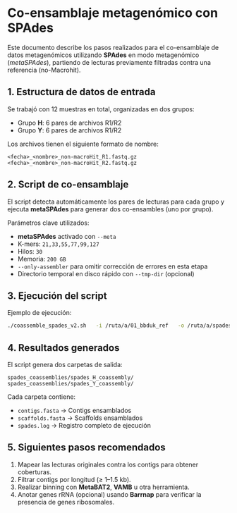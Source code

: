 
# Co-ensamblaje metagenómico con SPAdes

Este documento describe los pasos realizados para el co-ensamblaje de datos metagenómicos utilizando **SPAdes** en modo metagenómico (*metaSPAdes*), partiendo de lecturas previamente filtradas contra una referencia (no-Macrohit).

## 1. Estructura de datos de entrada
Se trabajó con 12 muestras en total, organizadas en dos grupos:
- Grupo **H**: 6 pares de archivos R1/R2
- Grupo **Y**: 6 pares de archivos R1/R2

Los archivos tienen el siguiente formato de nombre:
```
<fecha>_<nombre>_non-macroHit_R1.fastq.gz
<fecha>_<nombre>_non-macroHit_R2.fastq.gz
```

## 2. Script de co-ensamblaje
El script detecta automáticamente los pares de lecturas para cada grupo y ejecuta **metaSPAdes** para generar dos co-ensambles (uno por grupo).

Parámetros clave utilizados:
- **metaSPAdes** activado con `--meta`
- K-mers: `21,33,55,77,99,127`
- Hilos: `30`
- Memoria: `200 GB`
- `--only-assembler` para omitir corrección de errores en esta etapa
- Directorio temporal en disco rápido con `--tmp-dir` (opcional)

## 3. Ejecución del script
Ejemplo de ejecución:
```bash
./coassemble_spades_v2.sh   -i /ruta/a/01_bbduk_ref   -o /ruta/a/spades_coassemblies   -t 30 -m 200   --kmers 21,33,55,77,99,127   --meta   --tmp-dir /ruta/a/tmp
```

## 4. Resultados generados
El script genera dos carpetas de salida:
```
spades_coassemblies/spades_H_coassembly/
spades_coassemblies/spades_Y_coassembly/
```
Cada carpeta contiene:
- `contigs.fasta` → Contigs ensamblados
- `scaffolds.fasta` → Scaffolds ensamblados
- `spades.log` → Registro completo de ejecución

## 5. Siguientes pasos recomendados
1. Mapear las lecturas originales contra los contigs para obtener coberturas.
2. Filtrar contigs por longitud (≥ 1–1.5 kb).
3. Realizar binning con **MetaBAT2**, **VAMB** u otra herramienta.
4. Anotar genes rRNA (opcional) usando **Barrnap** para verificar la presencia de genes ribosomales.
